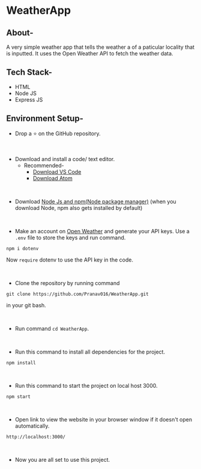 # WeatherApp

## About-
A very simple weather app that tells the weather a of a paticular locality that is inputted. It uses the Open Weather API to fetch the weather data.

## Tech Stack-
- HTML
- Node JS
- Express JS

## Environment Setup-

* Drop a :star: on the GitHub repository.
<br/>

* Download and install a code/ text editor.
    - Recommended-
        - [Download VS Code](https://code.visualstudio.com/download)
        - [Download Atom](https://atom.io/)
<br/>

* Download [Node Js and npm(Node package manager)](https://nodejs.org/en/) (when you download Node, npm also gets installed by default)
<br/>

* Make an account on [Open Weather](https://openweathermap.org/api) and generate your API keys. Use a `.env` file to store the keys and run command.
```
npm i dotenv
```
Now `require` dotenv to use the API key in the code.

<br/>

* Clone the repository by running command
```
git clone https://github.com/Pranav016/WeatherApp.git
```
in your git bash.

<br/>

* Run command `cd WeatherApp`.
<br/>

* Run this command to install all dependencies for the project.
```
npm install
```
<br/>

* Run this command to start the project on local host 3000.
```
npm start
```
<br/>

* Open link to view the website in your browser window if it doesn't open automatically.
```
http://localhost:3000/
```
<br/>

* Now you are all set to use this project.


